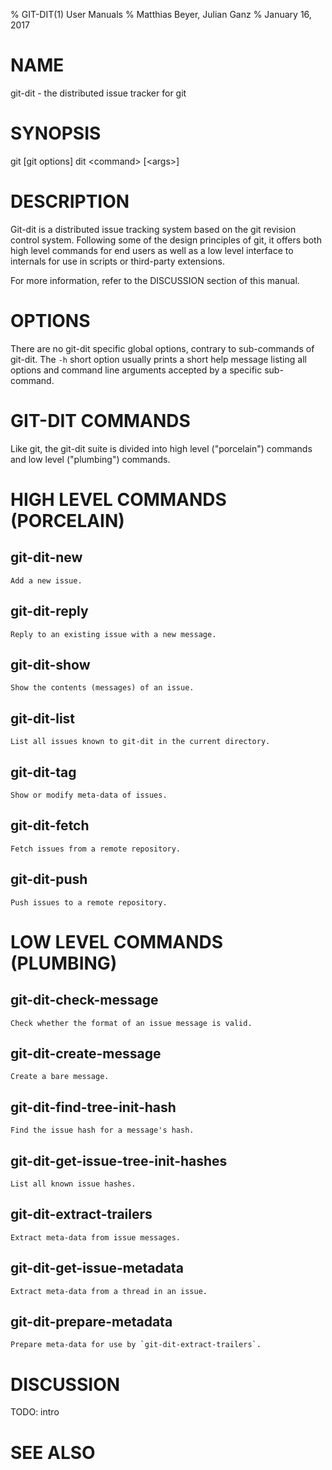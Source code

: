 % GIT-DIT(1) User Manuals
% Matthias Beyer, Julian Ganz
% January 16, 2017

# NAME

git-dit - the distributed issue tracker for git


# SYNOPSIS

git [git options] dit \<command\> [\<args\>]


# DESCRIPTION

Git-dit is a distributed issue tracking system based on the git revision
control system.
Following some of the design principles of git, it offers both high level
commands for end users as well as a low level interface to internals for use in
scripts or third-party extensions.

For more information, refer to the DISCUSSION section of this manual.


# OPTIONS

There are no git-dit specific global options, contrary to sub-commands of
git-dit.
The `-h` short option usually prints a short help message listing all options
and command line arguments accepted by a specific sub-command.


# GIT-DIT COMMANDS

Like git, the git-dit suite is divided into high level ("porcelain") commands
and low level ("plumbing") commands.


# HIGH LEVEL COMMANDS (PORCELAIN)

## git-dit-new
    Add a new issue.

## git-dit-reply
    Reply to an existing issue with a new message.

## git-dit-show
    Show the contents (messages) of an issue.

## git-dit-list
    List all issues known to git-dit in the current directory.

## git-dit-tag
    Show or modify meta-data of issues.

## git-dit-fetch
    Fetch issues from a remote repository.

## git-dit-push
    Push issues to a remote repository.


# LOW LEVEL COMMANDS (PLUMBING)

## git-dit-check-message
    Check whether the format of an issue message is valid.

## git-dit-create-message
    Create a bare message.

## git-dit-find-tree-init-hash
    Find the issue hash for a message's hash.

## git-dit-get-issue-tree-init-hashes
    List all known issue hashes.

## git-dit-extract-trailers
    Extract meta-data from issue messages.

## git-dit-get-issue-metadata
    Extract meta-data from a thread in an issue.

## git-dit-prepare-metadata
    Prepare meta-data for use by `git-dit-extract-trailers`.


# DISCUSSION

TODO: intro


# SEE ALSO

